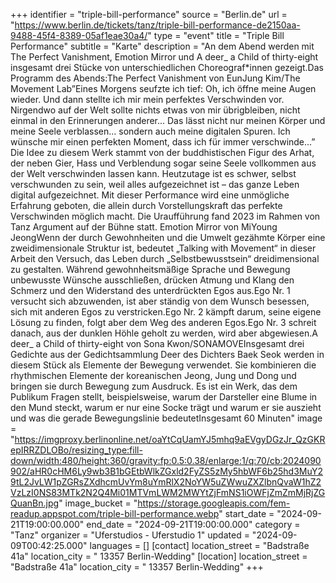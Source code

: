 +++
identifier = "triple-bill-performance"
source = "Berlin.de"
url = "https://www.berlin.de/tickets/tanz/triple-bill-performance-de2150aa-9488-45f4-8389-05af1eae30a4/"
type = "event"
title = "Triple Bill Performance"
subtitle = "Karte"
description = "An dem Abend werden mit The Perfect Vanishment, Emotion Mirror und A deer_ a Child of thirty-eight insgesamt drei Stücke von unterschiedlichen Choreograf*innen gezeigt.Das Programm des Abends:The Perfect Vanishment von EunJung Kim/The Movement Lab”Eines Morgens seufzte ich tief: Oh, ich öffne meine Augen wieder. Und dann stellte ich mir mein perfektes Verschwinden vor. Nirgendwo auf der Welt sollte nichts etwas von mir übrigbleiben, nicht einmal in den Erinnerungen anderer... Das lässt nicht nur meinen Körper und meine Seele verblassen... sondern auch meine digitalen Spuren. Ich wünsche mir einen perfekten Moment, dass ich für immer verschwinde...” Die Idee zu diesem Werk stammt von der buddhistischen Figur des Arhat, der neben Gier, Hass und Verblendung sogar seine Seele vollkommen aus der Welt verschwinden lassen kann. Heutzutage ist es schwer, selbst verschwunden zu sein, weil alles aufgezeichnet ist – das ganze Leben digital aufgezeichnet. Mit dieser Performance wird eine unmögliche Erfahrung geboten, die allein durch Vorstellungskraft das perfekte Verschwinden möglich macht. Die Uraufführung fand 2023 im Rahmen von Tanz Argument auf der Bühne statt. Emotion Mirror von MiYoung JeongWenn der durch Gewohnheiten und die Umwelt gezähmte Körper eine zweidimensionale Struktur ist, bedeutet „Talking with Movement“ in dieser Arbeit den Versuch, das Leben durch „Selbstbewusstsein“ dreidimensional zu gestalten. Während gewohnheitsmäßige Sprache und Bewegung unbewusste Wünsche ausschließen, drücken Atmung und Klang den Schmerz und den Widerstand des unterdrückten Egos aus.Ego Nr. 1 versucht sich abzuwenden, ist aber ständig von dem Wunsch besessen, sich mit anderen Egos zu verstricken.Ego Nr. 2 kämpft darum, seine eigene Lösung zu finden, folgt aber dem Weg des anderen Egos.Ego Nr. 3 schreit danach, aus der dunklen Höhle geholt zu werden, wird aber abgewiesen.A deer_ a Child of thirty-eight von Sona Kwon/SONAMOVEInsgesamt drei Gedichte aus der Gedichtsammlung Deer des Dichters Baek Seok werden in diesem Stück als Elemente der Bewegung verwendet. Sie kombinieren die rhythmischen Elemente der koreanischen Jeong, Jung und Dong und bringen sie durch Bewegung zum Ausdruck. Es ist ein Werk, das dem Publikum Fragen stellt, beispielsweise, warum der Darsteller eine Blume in den Mund steckt, warum er nur eine Socke trägt und warum er sie auszieht und was die gerade Bewegungslinie bedeutetInsgesamt 60 Minuten"
image = "https://imgproxy.berlinonline.net/oaYtCqUamYJ5mhq9aEVgyDGzJr_QzGKRepIRRZDLOBo/resizing_type:fill-down/width:480/height:360/gravity:fp:0.5:0.38/enlarge:1/q:70/cb:2024090902/aHR0cHM6Ly9wb3B1bGEtbWlkZGxld2FyZS5zMy5hbWF6b25hd3MuY29tL2JvLW1pZGRsZXdhcmUvYm8uYmRlX2NoYW5uZWwuZXZlbnQvaW1hZ2VzLzI0NS83MTk2N2Q4Mi01MTVmLWM2MWYtZjFmNS1iOWFjZmZmMjRjZGQuanBn.jpg"
image_bucket = "https://storage.googleapis.com/fem-readup.appspot.com/triple-bill-performance.webp"
start_date = "2024-09-21T19:00:00.000"
end_date = "2024-09-21T19:00:00.000"
category = "Tanz"
organizer = "Uferstudios - Uferstudio 1"
updated = "2024-09-09T00:42:25.000"
languages = []
[contact]
location_street = "Badstraße 41a"
location_city = " 13357 Berlin-Wedding"
[location]
location_street = "Badstraße 41a"
location_city = " 13357 Berlin-Wedding"
+++
